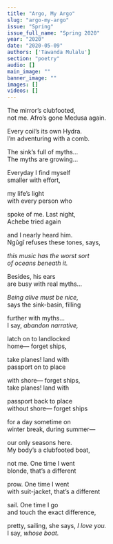 ```yaml
---
title: "Argo, My Argo"
slug: "argo-my-argo"
issue: "Spring"
issue_full_name: "Spring 2020"
year: "2020"
date: "2020-05-09"
authors: ['Tawanda Mulalu']
section: "poetry"
audio: []
main_image: ""
banner_image: ""
images: []
videos: []
---
```



The mirror’s clubfooted,  
not me. Afro’s gone Medusa again.  
 
Every coil’s its own Hydra.  
I’m adventuring with a comb.  
 
The sink’s full of myths...  
The myths are growing...  
 
Everyday I find myself  
smaller with effort,  
 
my life’s light  
with every person who  
 
spoke of me. Last night,  
Achebe tried again  
 
and I nearly heard him.  
Ngũgĩ refuses these tones, says,  
 
*this music has the worst sort  
of oceans beneath it.*  

Besides, his ears  
are busy with real myths…  
 
*Being alive must be nice,*  
says the sink-basin, filling  
 
further with myths…  
I say, *abandon narrative,*  
 
latch on to landlocked  
home— forget ships,  
 
take planes! land with  
passport on to place  
 
with shore— forget ships,  
take planes! land with  
 
passport back to place  
without shore— forget ships  
 
for a day sometime on  
winter break, during summer—  
 
our only seasons here.  
My body’s a clubfooted boat,  
 
not me. One time I went  
blonde, that’s a different  
 
prow. One time I went  
with suit-jacket, that’s a different  
 
sail. One time I go  
and touch the exact difference,  
 
pretty, sailing, she says, *I love you.*  
I say, *whose boat.*  

